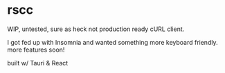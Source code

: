 # rscc

WIP, untested, sure as heck not production ready cURL client.

I got fed up with Insomnia and wanted something more keyboard friendly. more features soon!

built w/ Tauri & React
